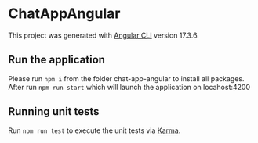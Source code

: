 # ChatAppAngular

This project was generated with [Angular CLI](https://github.com/angular/angular-cli) version 17.3.6.

## Run the application

Please run `npm i` from the folder chat-app-angular to install all packages.
After run `npm run start` which will launch the application on locahost:4200

## Running unit tests

Run `npm run test` to execute the unit tests via [Karma](https://karma-runner.github.io).